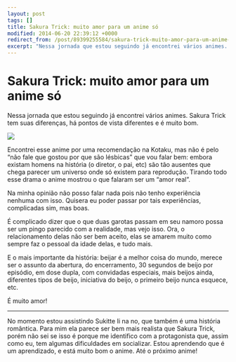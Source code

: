 ```yaml
---
layout: post
tags: []
title: Sakura Trick: muito amor para um anime só
modified: 2014-06-20 22:39:12 +0000
redirect_from: /post/89399255584/sakura-trick-muito-amor-para-um-anime-só/,/post/89399255584/
excerpt: "Nessa jornada que estou seguindo já encontrei vários animes. Sakura Trick tem suas diferenças, há pontos de vista diferentes e é muito bom."
---
```


Sakura Trick: muito amor para um anime só
=========================================

Nessa jornada que estou seguindo já encontrei vários animes. Sakura
Trick tem suas diferenças, há pontos de vista diferentes e é muito bom.

![](http://33.media.tumblr.com/dafdf0fd257972192fb35524cf4ebc8a/tumblr_inline_n7ho799btM1qju32f.png)

Encontrei esse anime por uma recomendação na Kotaku, mas não é pelo “não
fale que gostou por que são lésbicas” que vou falar bem: embora existam
homens na história (o diretor, o pai, etc) são tão ausentes que chega
parecer um universo onde só existem para reprodução. Tirando todo esse
drama o anime mostrou o que falaram ser um “amor real”.

Na minha opinião não posso falar nada pois não tenho experiência nenhuma
com isso. Quisera eu poder passar por tais experiências, complicadas
sim, mas boas.

É complicado dizer que o que duas garotas passam em seu namoro possa ser
um pingo parecido com a realidade, mas vejo isso. Ora, o relacionamento
delas não ser bem aceito, elas se amarem muito como sempre faz o pessoal
da idade delas, e tudo mais.

E o mais importante da história: beijar é a melhor coisa do mundo,
merece ser o assunto da abertura, do encerramento, 30 segundos de beijo
por episódio, em dose dupla, com convidadas especiais, mais beijos
ainda, diferentes tipos de beijo, iniciativa do beijo, o primeiro beijo
nunca esquece, etc.

É muito amor!

------------------------------------------------------------------------

No momento estou assistindo Sukitte Ii na no, que também é uma história
romântica. Para mim ela parece ser bem mais realista que Sakura Trick,
porém não sei se isso é porque me identifico com a protagonista que,
assim como eu, tem algumas dificuldades em socializar. Estou aprendendo
que é um aprendizado, e está muito bom o anime. Até o próximo anime!

